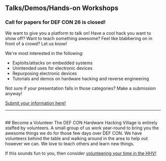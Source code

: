 ## Talks/Demos/Hands-on Workshops
### Call for papers for DEF CON 26 is closed!
We want to give you a platform to talk on!  Have a cool hack you want to show off?  Want to teach something awesome?  Feel like blabbering on in front of a crowd?  Let us know!

We're most interested in the following:
* Exploits/attacks on embedded systems
* Unintended uses for electronic devices
* Repurposing electronic devices
* Tutorials and demos on hardware hacking and reverse engineering

Not sure if your presentation falls in those categories? Make a submission anyway!

[Submit your information here!](https://goo.gl/forms/jASMRhNbMcNpgn9y2)
* * *
<br/>
## Become a Volunteer
The DEF CON Hardware Hacking Village is entirely staffed by volunteers.  A small group of us work year-round to bring you the awesome things we do for those few days over DEF CON.  We have volunteers behind the table and walking around in the area to help out however we can.  We love to teach others and learn new things.

If this sounds fun to you, then consider [volunteering your time in the HHV!](https://goo.gl/forms/QMdLuUlUZj2Zh1ee2)
